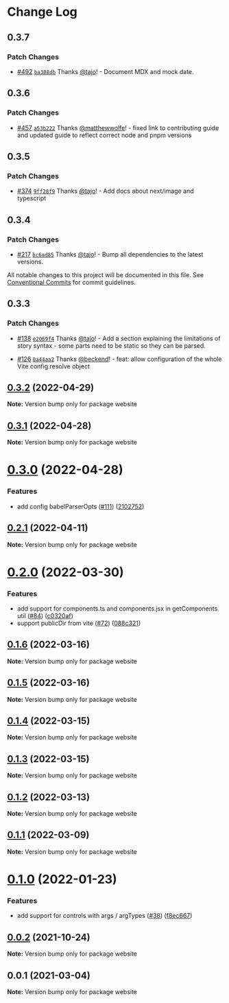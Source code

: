 # Change Log

## 0.3.7

### Patch Changes

- [#492](https://github.com/ginger-society/ginger-book/pull/492) [`ba388db`](https://github.com/ginger-society/ginger-book/commit/ba388db19f2e07000b6fae95c6949a5750ee0b7d) Thanks [@tajo](https://github.com/tajo)! - Document MDX and mock date.

## 0.3.6

### Patch Changes

- [#457](https://github.com/ginger-society/ginger-book/pull/457) [`a53b222`](https://github.com/ginger-society/ginger-book/commit/a53b222c6c582c78802829dba7f4026b46b99503) Thanks [@matthewwolfe](https://github.com/matthewwolfe)! - fixed link to contributing guide and updated guide to reflect correct node and pnpm versions

## 0.3.5

### Patch Changes

- [#374](https://github.com/ginger-society/ginger-book/pull/374) [`9ff28f9`](https://github.com/ginger-society/ginger-book/commit/9ff28f9a3e0774229de81d62facd15314e882faf) Thanks [@tajo](https://github.com/tajo)! - Add docs about next/image and typescript

## 0.3.4

### Patch Changes

- [#217](https://github.com/ginger-society/ginger-book/pull/217) [`bc6ad85`](https://github.com/ginger-society/ginger-book/commit/bc6ad85efef15676cb1bcc2e86dc48b2dcea02e1) Thanks [@tajo](https://github.com/tajo)! - Bump all dependencies to the latest versions.

All notable changes to this project will be documented in this file.
See [Conventional Commits](https://conventionalcommits.org) for commit guidelines.

## 0.3.3

### Patch Changes

- [#138](https://github.com/ginger-society/ginger-book/pull/138) [`e2069f4`](https://github.com/ginger-society/ginger-book/commit/e2069f4b3d2b0b69a034c28e508a171ce011c45a) Thanks [@tajo](https://github.com/tajo)! - Add a section explaining the limitations of story syntax - some parts need to be static so they can be parsed.

* [#126](https://github.com/ginger-society/ginger-book/pull/126) [`0a44aa2`](https://github.com/ginger-society/ginger-book/commit/0a44aa2a1b40f392db3163cddfdae7633771edec) Thanks [@beckend](https://github.com/beckend)! - feat: allow configuration of the whole Vite config.resolve object

## [0.3.2](https://github.com/ginger-society/ginger-book/compare/website@0.3.1...website@0.3.2) (2022-04-29)

**Note:** Version bump only for package website

## [0.3.1](https://github.com/ginger-society/ginger-book/compare/website@0.3.0...website@0.3.1) (2022-04-28)

**Note:** Version bump only for package website

# [0.3.0](https://github.com/ginger-society/ginger-book/compare/website@0.2.1...website@0.3.0) (2022-04-28)

### Features

- add config babelParserOpts ([#111](https://github.com/ginger-society/ginger-book/issues/111)) ([2102752](https://github.com/ginger-society/ginger-book/commit/2102752e50a41606551d31c416a5fed69424312f))

## [0.2.1](https://github.com/ginger-society/ginger-book/compare/website@0.2.0...website@0.2.1) (2022-04-11)

**Note:** Version bump only for package website

# [0.2.0](https://github.com/ginger-society/ginger-book/compare/website@0.1.6...website@0.2.0) (2022-03-30)

### Features

- add support for components.ts and components.jsx in getComponents util ([#84](https://github.com/ginger-society/ginger-book/issues/84)) ([c0320af](https://github.com/ginger-society/ginger-book/commit/c0320af698083006bd4ec29db6be3b066020c2b3))
- support publicDir from vite ([#72](https://github.com/ginger-society/ginger-book/issues/72)) ([088c321](https://github.com/ginger-society/ginger-book/commit/088c3217a87e57cb32f2bc1d534716eff2960c09))

## [0.1.6](https://github.com/ginger-society/ginger-book/compare/website@0.1.5...website@0.1.6) (2022-03-16)

**Note:** Version bump only for package website

## [0.1.5](https://github.com/ginger-society/ginger-book/compare/website@0.1.4...website@0.1.5) (2022-03-16)

**Note:** Version bump only for package website

## [0.1.4](https://github.com/ginger-society/ginger-book/compare/website@0.1.3...website@0.1.4) (2022-03-15)

**Note:** Version bump only for package website

## [0.1.3](https://github.com/ginger-society/ginger-book/compare/website@0.1.2...website@0.1.3) (2022-03-15)

**Note:** Version bump only for package website

## [0.1.2](https://github.com/ginger-society/ginger-book/compare/website@0.1.1...website@0.1.2) (2022-03-13)

**Note:** Version bump only for package website

## [0.1.1](https://github.com/ginger-society/ginger-book/compare/website@0.1.0...website@0.1.1) (2022-03-09)

**Note:** Version bump only for package website

# [0.1.0](https://github.com/ginger-society/ginger-book/compare/website@0.0.2...website@0.1.0) (2022-01-23)

### Features

- add support for controls with args / argTypes ([#38](https://github.com/ginger-society/ginger-book/issues/38)) ([f8ec667](https://github.com/ginger-society/ginger-book/commit/f8ec6679fe7fcd508ca445dbca449549920caba8))

## [0.0.2](https://github.com/ginger-society/ginger-book/compare/website@0.0.1...website@0.0.2) (2021-10-24)

**Note:** Version bump only for package website

## 0.0.1 (2021-03-04)

**Note:** Version bump only for package website
